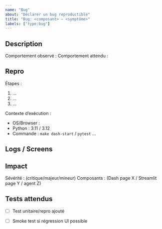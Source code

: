 ```yaml
---
name: "Bug"
about: "Déclarer un bug reproductible"
title: "Bug: <composant> — <symptôme>"
labels: ["type:bug"]
---
```


## Description
Comportement observé :
Comportement attendu :

## Repro
Étapes :
1. …
2. …
3. …

Contexte d’exécution :
- OS/Browser :
- Python : 3.11 / 3.12
- Commande : `make dash-start` / `pytest` …

## Logs / Screens
<!-- Coller stacktrace ou capture -->

## Impact
Sévérité : (critique/majeur/mineur)
Composants : (Dash page X / Streamlit page Y / agent Z)

## Tests attendus
- [ ] Test unitaire/repro ajouté
- [ ] Smoke test si régression UI possible


